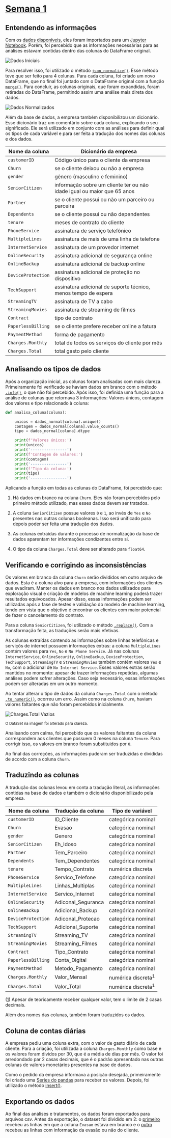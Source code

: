 # [Semana 1](https://github.com/vinicius-pf/Challenge_DataScience/blob/main/Semana%201/Tratamento_dos_Dados.ipynb)

## Entendendo as informações

Com os [dados disponíveis](https://github.com/vinicius-pf/Challenge_DataScience/blob/main/Semana%201/dados/dados.json), eles foram importados para um [Jupyter Notebook](placement). Porém, foi percebido que as informações necessárias para as análises estavam contidas dentro das colunas do DataFrame original.

![Dados Iniciais](https://user-images.githubusercontent.com/6025360/168080005-8a5fa136-d21c-4da5-8c56-16e2ab033041.png)

Para resolver isso, foi utilizado o método [`json_normalize()`](https://pandas.pydata.org/docs/reference/api/pandas.json_normalize.html). Esse método teve que ser feito para 4 colunas. Para cada coluna, foi criado um novo DataFrame, que no final foi juntado com o DataFrame original com a função [`merge()`](https://pandas.pydata.org/docs/reference/api/pandas.DataFrame.merge.html). Para concluir, as colunas originais, que foram expandidas, foram retiradas do DataFrame, permitindo assim uma análise mais direta dos dados.

![Dados Normalizados](https://user-images.githubusercontent.com/6025360/168080046-7e1348fd-07dd-40a0-b47c-e518e199436f.png)

Além da base de dados, a empresa também disponibilizou um dicionário. Esse dicionário traz um comentário sobre cada coluna, explicando o seu significado. Ele será utilizado em conjunto com as análises para definir qual os tipos de cada variável e para ser feita a tradução dos nomes das colunas e dos dados.

Nome da coluna | Dicionário da empresa
-------|------------------
`customerID`| Código único para o cliente da empresa
`Churn`| se o cliente deixou ou não a empresa
`gender`| gênero (masculino e feminino)
`SeniorCitizen`| informação sobre um cliente ter ou não idade igual ou maior que 65 anos
`Partner`| se o cliente possui ou não um parceiro ou parceira
`Dependents`| se o cliente possui ou não dependentes
`tenure`| meses de contrato do cliente
`PhoneService`| assinatura de serviço telefônico
`MultipleLines`| assinatura de mais de uma linha de telefone
`InternetService`| assinatura de um provedor internet
`OnlineSecurity`| assinatura adicional de segurança online
`OnlineBackup`| assinatura adicional de backup online
`DeviceProtection`| assinatura adicional de proteção no dispositivo
`TechSupport`| assinatura adicional de suporte técnico, menos tempo de espera
`StreamingTV`| assinatura de TV a cabo
`StreamingMovies`| assinatura de streaming de filmes
`Contract`| tipo de contrato
`PaperlessBilling`| se o cliente prefere receber online a fatura
`PaymentMethod`| forma de pagamento
`Charges.Monthly`| total de todos os serviços do cliente por mês
`Charges.Total`| total gasto pelo cliente

## Analisando os tipos de dados

Após a organização inicial, as colunas foram analisadas com mais clareza. Primeiramente foi verificado se haviam dados em branco com o método [`.info()`](https://pandas.pydata.org/docs/reference/api/pandas.DataFrame.info.html), o que não foi percebido. Após isso, foi definida uma função para a análise de colunas que retornava 3 informações: Valores únicos, contagem dos valores e tipo relacionado à coluna:

```python
def analisa_coluna(coluna):

    unicos = dados_normal[coluna].unique()
    contagem = dados_normal[coluna].value_counts()
    tipo = dados_normal[coluna].dtype

    print(f'Valores únicos:')
    print(unicos)
    print('----------------')
    print(f'Contagem de valores:')
    print(contagem)
    print('----------------')
    print(f'Tipo da coluna:')
    print(tipo)
    print('----------------')

```

Aplicando a função em todas as colunas do DataFrame, foi percebido que:

1. Há dados em branco na coluna `Churn`. Eles não foram percebidos pelo primeiro método utilizado, mas esses dados devem ser tratados.

2. A coluna `SeniorCitizen` possue valores `0` e `1`, ao invés de `Yes` e `No` presentes nas outras colunas booleanas. Isso será unificado para depois poder ser feita uma tradução dos dados.

3. As colunas extraídas durante o processo de normalização da base de dados aparentam ter informações condizentes entre si. 

4. O tipo da coluna `Charges.Total` deve ser alterado para `float64`.

## Verificando e corrigindo as inconsistências

Os valores em branco da coluna `Churn` serão divididos em outro arquivo de dados. Esta é a coluna alvo para a empresa, com informações dos clientes que evadiram. Manter os dados em branco nos dados utilizados para exploração visual e criação de modelos de machine learning poderá trazer resultados equivocados. Apesar disso, essas informações podem ser utilizadas após a fase de testes e validação do modelo de machine learning, tendo em vista que o objetivo é encontrar os clientes com maior potencial de fazer o cancelamento do contrato.

Para a coluna `SeniorCitizen`, foi utilizado o método [`.replace()`](https://pandas.pydata.org/pandas-docs/stable/reference/api/pandas.DataFrame.replace.html). Com a transformação feita, as traduções serão mais efetivas.

As colunas extraídas contendo as informações sobre linhas telefônicas e serviçõs de internet possuem informações extras: a coluna `MultipleLines` contém valores para `Yes`, `No` e `No Phone Service`. Já nas colunas `InternetService`, `OnlineSecurity`, `OnlineBackup`, `DeviceProtection`, `TechSupport`, `StreamingTV` e `StreamingMovies` também contém valores `Yes` e `No`, com o adicional de `No Internet Service`. Esses valores extras serão mantidos no momento: apesar de trazer informações repetidas, algumas análises podem sofrer alterações. Caso seja necessário, essas informações podem ser alteradas em um outro momento.

Ao tentar alterar o tipo de dados da coluna `Charges.Total` com o método [`.to_numeric()`](https://pandas.pydata.org/pandas-docs/stable/reference/api/pandas.to_numeric.html), ocorreu um erro. Assim como na coluna `Churn`, haviam valores faltantes que não foram percebidos inicialmente.

![Charges.Total Vazios](https://user-images.githubusercontent.com/6025360/168160233-f9837539-0d59-4bda-a066-de1fc62c6fcf.png)

<sub>O DataSet na imagem foi alterado para clareza.</sub>

Analisando com calma, foi percebido que os valores faltantes da coluna correspondem aos clientes que possuem 0 meses na coluna `Tenure`. Para corrigir isso, os valores em branco foram substituidos por `0`. 

Ao final das correções, as informações puderam ser traduzidas e divididas de acordo com a coluna `Churn`.

## Traduzindo as colunas

A tradução das colunas levou em conta a tradução literal, as informações contidas na base de dados e também o dicionário disponibilizado pela empresa.

Nome da coluna | Tradução da coluna | Tipo de variável
-------|------------------ | ------------
`customerID`| ID_Cliente | categórica nominal
`Churn`| Evasao | categórica nominal
`gender`| Genero | categórica nominal
`SeniorCitizen`| Eh_Idoso | categórica nominal
`Partner`| Tem_Parceiro | categórica nominal
`Dependents`| Tem_Dependentes | categórica nominal
`tenure`| Tempo_Contrato | numérica discreta
`PhoneService`| Servico_Telefone | categórica nominal
`MultipleLines`| Linhas_Multiplas | categórica nominal
`InternetService`| Servico_Internet | categórica nominal
`OnlineSecurity`| Adiconal_Seguranca | categórica nominal
`OnlineBackup`| Adicional_Backup | categórica nominal
`DeviceProtection`| Adiconal_Protecao | categórica nominal
`TechSupport`| Adicional_Suporte | categórica nominal
`StreamingTV`| Streaming_TV | categórica nominal
`StreamingMovies`| Streaming_Filmes | categórica nominal
`Contract`| Tipo_Contrato | categórica nominal
`PaperlessBilling`| Conta_Digital | categórica nominal
`PaymentMethod`| Metodo_Pagamento | categórica nominal
`Charges.Monthly`| Valor_Mensal | numérica discreta<sup>1</sup>
`Charges.Total`| Valor_Total | numérica discreta<sup>1</sup>

([1](https://www150.statcan.gc.ca/n1/edu/power-pouvoir/ch8/5214817-eng.htm)) Apesar de teoricamente receber qualquer valor, tem o limite de 2 casas decimais.

Além dos nomes das colunas, também foram traduzidos os dados.

## Coluna de contas diárias

A empresa pediu uma coluna extra, com o valor de gasto diário de cada cliente. Para a criação, foi utilizada a coluna `Charges.Monthly` como base e os valores foram dividos por 30, que é a média de dias por mês. O valor foi arredondado par 2 casas decimais, que é o padrão apresentado nas outras colunas de valores monetários presentes na base de dados.

Como o pedido da empresa informava a posição desejada, primeiramente foi criado uma [Series do pandas](https://pandas.pydata.org/docs/reference/api/pandas.Series.html#pandas.Series) para receber os valores. Depois, foi utilizado o método [insert()](https://pandas.pydata.org/docs/reference/api/pandas.DataFrame.insert.html).

## Exportando os dados

Ao final das análises e tratamentos, os dados foram exportados para arquivos csv. Antes da exportação, o dataset foi dividido em 2: o [primeiro](https://github.com/vinicius-pf/Challenge_DataScience/blob/main/Semana%201/dados/dados_evasao_vazio.csv) recebeu as linhas em que a coluna `Evasao` estava em branco e o [outro](https://github.com/vinicius-pf/Challenge_DataScience/blob/main/Semana%201/dados/dados_evasao_completos.csv) recebeu as linhas com informação da evasão ou não do cliente.
